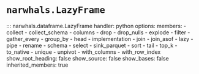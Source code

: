 # `narwhals.LazyFrame`

::: narwhals.dataframe.LazyFrame
    handler: python
    options:
      members:
        - collect
        - collect_schema
        - columns
        - drop
        - drop_nulls
        - explode
        - filter
        - gather_every
        - group_by
        - head
        - implementation
        - join
        - join_asof
        - lazy
        - pipe
        - rename
        - schema
        - select
        - sink_parquet
        - sort
        - tail
        - top_k
        - to_native
        - unique
        - unpivot
        - with_columns
        - with_row_index
      show_root_heading: false
      show_source: false
      show_bases: false
      inherited_members: true
